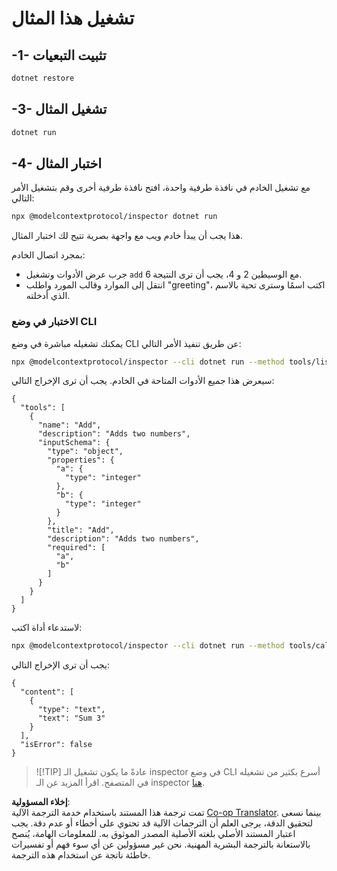 <!--
CO_OP_TRANSLATOR_METADATA:
{
  "original_hash": "1d6ed68c1dd1584c2d8eb599fa601c0b",
  "translation_date": "2025-06-18T05:48:03+00:00",
  "source_file": "03-GettingStarted/01-first-server/solution/dotnet/README.md",
  "language_code": "ar"
}
-->
# تشغيل هذا المثال

## -1- تثبيت التبعيات

```bash
dotnet restore
```

## -3- تشغيل المثال


```bash
dotnet run
```

## -4- اختبار المثال

مع تشغيل الخادم في نافذة طرفية واحدة، افتح نافذة طرفية أخرى وقم بتشغيل الأمر التالي:

```bash
npx @modelcontextprotocol/inspector dotnet run
```

هذا يجب أن يبدأ خادم ويب مع واجهة بصرية تتيح لك اختبار المثال.

بمجرد اتصال الخادم:

- جرب عرض الأدوات وتشغيل `add` مع الوسيطين 2 و 4، يجب أن ترى النتيجة 6.
- انتقل إلى الموارد وقالب المورد واطلب "greeting"، اكتب اسمًا وسترى تحية بالاسم الذي أدخلته.

### الاختبار في وضع CLI

يمكنك تشغيله مباشرة في وضع CLI عن طريق تنفيذ الأمر التالي:

```bash
npx @modelcontextprotocol/inspector --cli dotnet run --method tools/list
```

سيعرض هذا جميع الأدوات المتاحة في الخادم. يجب أن ترى الإخراج التالي:

```text
{
  "tools": [
    {
      "name": "Add",
      "description": "Adds two numbers",
      "inputSchema": {
        "type": "object",
        "properties": {
          "a": {
            "type": "integer"
          },
          "b": {
            "type": "integer"
          }
        },
        "title": "Add",
        "description": "Adds two numbers",
        "required": [
          "a",
          "b"
        ]
      }
    }
  ]
}
```

لاستدعاء أداة اكتب:

```bash
npx @modelcontextprotocol/inspector --cli dotnet run --method tools/call --tool-name Add --tool-arg a=1 --tool-arg b=2
```

يجب أن ترى الإخراج التالي:

```text
{
  "content": [
    {
      "type": "text",
      "text": "Sum 3"
    }
  ],
  "isError": false
}
```

> ![!TIP]
> عادةً ما يكون تشغيل الـ inspector في وضع CLI أسرع بكثير من تشغيله في المتصفح.
> اقرأ المزيد عن الـ inspector [هنا](https://github.com/modelcontextprotocol/inspector).

**إخلاء المسؤولية**:  
تمت ترجمة هذا المستند باستخدام خدمة الترجمة الآلية [Co-op Translator](https://github.com/Azure/co-op-translator). بينما نسعى لتحقيق الدقة، يرجى العلم أن الترجمات الآلية قد تحتوي على أخطاء أو عدم دقة. يجب اعتبار المستند الأصلي بلغته الأصلية المصدر الموثوق به. للمعلومات الهامة، يُنصح بالاستعانة بالترجمة البشرية المهنية. نحن غير مسؤولين عن أي سوء فهم أو تفسيرات خاطئة ناتجة عن استخدام هذه الترجمة.